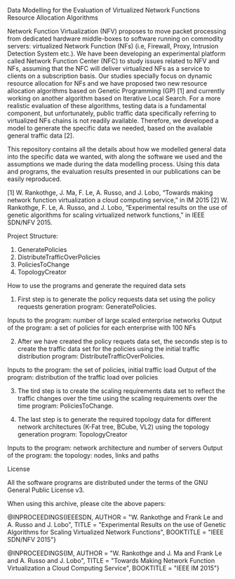 Data Modelling for the Evaluation of Virtualized Network Functions Resource Allocation Algorithms
  
 Network Function Virtualization (NFV) proposes to move packet processing from dedicated hardware middle-boxes to software running on commodity servers: virtualized Network Function (NFs) (i.e, Firewall, Proxy, Intrusion Detection System etc.). We have been developing an experimental platform called Network Function Center (NFC) to study issues related to NFV and NFs, assuming that the NFC will deliver virtualized NFs as a service to clients on a subscription basis. Our studies specially focus on dynamic resource allocation for NFs and we have proposed two new resource allocation algorithms based on Genetic Programming (GP) [1] and currently working on another algorithm based on Iterative Local Search. For a more realistic evaluation of these algorithms, testing data is a fundamental component, but unfortunately, public traffic data specifically referring to virtualized NFs chains is not readily available. Therefore, we developed a model to generate the specific data we needed, based on the available general traffic data [2]. 
 
 This repository contains all the details about how we modelled general data into the specific data we wanted, with along the software we used and the assumptions we made during the data modelling process. Using this data and programs, the evaluation results presented in our publications can be easily reproduced.

[1] W. Rankothge, J. Ma, F. Le, A. Russo, and J. Lobo, “Towards making network function virtualization a cloud computing service,” in IM 2015
[2] W. Rankothge, F. Le, A. Russo, and J. Lobo, “Experimental results on the use of genetic algorithms for scaling virtualized network functions,” in IEEE SDN/NFV 2015.

Project Structure:

1. GeneratePolicies
2. DistributeTrafficOverPolicies
3. PoliciesToChange
4. TopologyCreator

How to use the programs and generate the required data sets

1) First step is to generate the policy requests data set using the policy requests generation program: GeneratePolicies.

Inputs to the program: number of large scaled enterprise networks
Output of the program: a set of policies for each enterprise with 100 NFs

2) After we have created the policy requets data set, the seconds step is to create the traffic data set for the policies using the initial traffic distribution program: DistributeTrafficOverPolicies. 

Inputs to the program: the set of policies, initial traffic load
Output of the program: distribution of the traffic load over policies

3) The tird step is to create the scaling requirements data set to reflect the traffic changes over the time using the scaling requirements over the time program: PoliciesToChange.

4) The last step is to generate the required topology data for different network architectures (K-Fat tree, BCube, VL2) using the topology generation program: TopologyCreator

Inputs to the program: network architecture and number of servers
Output of the program: the topology: nodes, links and paths

License

All the software programs are distributed under the terms of the GNU General Public License v3.

When using this archive, please cite the above papers:

@INPROCEEDINGS{IEEESDN,
	AUTHOR = "W. Rankothge and Frank Le and A. Russo and J. Lobo",
	TITLE = "Experimental Results on the use of
	Genetic Algorithms for
	Scaling Virtualized Network Functions",
	BOOKTITLE = "IEEE SDN/NFV 2015"}
	
@INPROCEEDINGS{IM,
	AUTHOR = "W. Rankothge and J. Ma and Frank Le and A. Russo and J. Lobo",
	TITLE = "Towards Making Network Function Virtualization
	a Cloud Computing Service",
	BOOKTITLE = "IEEE IM 2015"}


